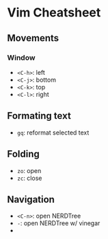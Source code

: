 # Vim Cheatsheet

## Movements

### Window

- `<C-h>`: left
- `<C-j>`: bottom
- `<C-k>`: top
- `<C-l>`: right

## Formating text

- `gq`: reformat selected text

## Folding

- `zo`: open
- `zc`: close

## Navigation

- `<C-n>`: open NERDTree
- `-`: open NERDTree w/ vinegar
-
